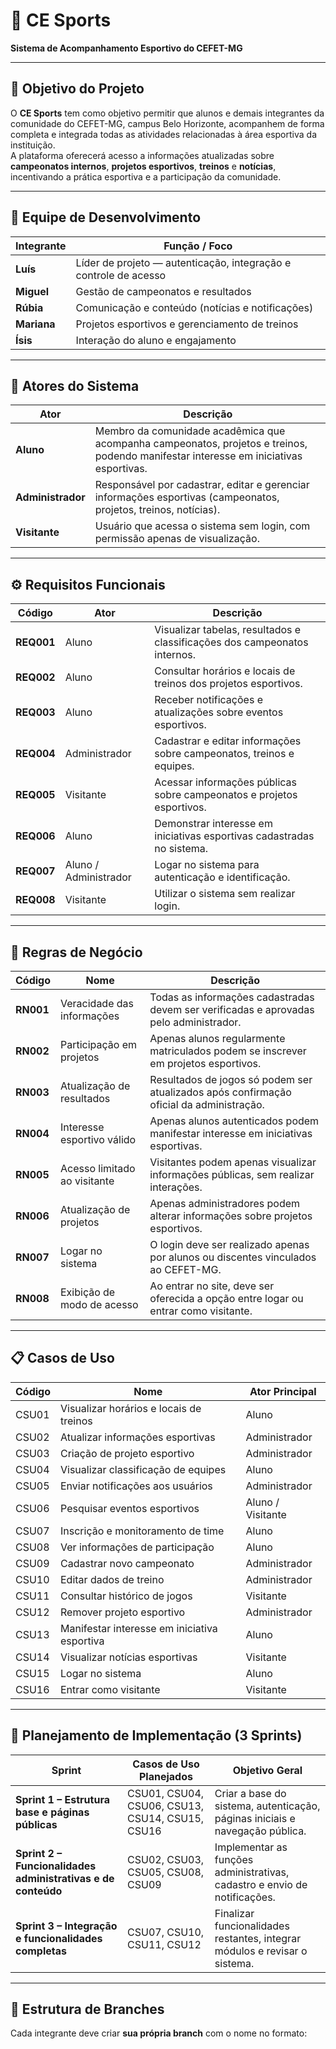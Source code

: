 # 🏫 CE Sports  
**Sistema de Acompanhamento Esportivo do CEFET-MG**

---

## 🎯 Objetivo do Projeto
O **CE Sports** tem como objetivo permitir que alunos e demais integrantes da comunidade do CEFET-MG, campus Belo Horizonte, acompanhem de forma completa e integrada todas as atividades relacionadas à área esportiva da instituição.  
A plataforma oferecerá acesso a informações atualizadas sobre **campeonatos internos**, **projetos esportivos**, **treinos** e **notícias**, incentivando a prática esportiva e a participação da comunidade.

---

## 👥 Equipe de Desenvolvimento

| Integrante | Função / Foco |
|-------------|----------------|
| **Luís** | Líder de projeto — autenticação, integração e controle de acesso |
| **Miguel** | Gestão de campeonatos e resultados |
| **Rúbia** | Comunicação e conteúdo (notícias e notificações) |
| **Mariana** | Projetos esportivos e gerenciamento de treinos |
| **Ísis** | Interação do aluno e engajamento |

---

## 👤 Atores do Sistema

| Ator | Descrição |
|------|------------|
| **Aluno** | Membro da comunidade acadêmica que acompanha campeonatos, projetos e treinos, podendo manifestar interesse em iniciativas esportivas. |
| **Administrador** | Responsável por cadastrar, editar e gerenciar informações esportivas (campeonatos, projetos, treinos, notícias). |
| **Visitante** | Usuário que acessa o sistema sem login, com permissão apenas de visualização. |

---

## ⚙️ Requisitos Funcionais

| Código | Ator | Descrição |
|---------|------|-----------|
| **REQ001** | Aluno | Visualizar tabelas, resultados e classificações dos campeonatos internos. |
| **REQ002** | Aluno | Consultar horários e locais de treinos dos projetos esportivos. |
| **REQ003** | Aluno | Receber notificações e atualizações sobre eventos esportivos. |
| **REQ004** | Administrador | Cadastrar e editar informações sobre campeonatos, treinos e equipes. |
| **REQ005** | Visitante | Acessar informações públicas sobre campeonatos e projetos esportivos. |
| **REQ006** | Aluno | Demonstrar interesse em iniciativas esportivas cadastradas no sistema. |
| **REQ007** | Aluno / Administrador | Logar no sistema para autenticação e identificação. |
| **REQ008** | Visitante | Utilizar o sistema sem realizar login. |

---

## 🧩 Regras de Negócio

| Código | Nome | Descrição |
|---------|------|-----------|
| **RN001** | Veracidade das informações | Todas as informações cadastradas devem ser verificadas e aprovadas pelo administrador. |
| **RN002** | Participação em projetos | Apenas alunos regularmente matriculados podem se inscrever em projetos esportivos. |
| **RN003** | Atualização de resultados | Resultados de jogos só podem ser atualizados após confirmação oficial da administração. |
| **RN004** | Interesse esportivo válido | Apenas alunos autenticados podem manifestar interesse em iniciativas esportivas. |
| **RN005** | Acesso limitado ao visitante | Visitantes podem apenas visualizar informações públicas, sem realizar interações. |
| **RN006** | Atualização de projetos | Apenas administradores podem alterar informações sobre projetos esportivos. |
| **RN007** | Logar no sistema | O login deve ser realizado apenas por alunos ou discentes vinculados ao CEFET-MG. |
| **RN008** | Exibição de modo de acesso | Ao entrar no site, deve ser oferecida a opção entre logar ou entrar como visitante. |

---

## 📋 Casos de Uso

| Código | Nome | Ator Principal |
|---------|------|----------------|
| CSU01 | Visualizar horários e locais de treinos | Aluno |
| CSU02 | Atualizar informações esportivas | Administrador |
| CSU03 | Criação de projeto esportivo | Administrador |
| CSU04 | Visualizar classificação de equipes | Aluno |
| CSU05 | Enviar notificações aos usuários | Administrador |
| CSU06 | Pesquisar eventos esportivos | Aluno / Visitante |
| CSU07 | Inscrição e monitoramento de time | Aluno |
| CSU08 | Ver informações de participação | Aluno |
| CSU09 | Cadastrar novo campeonato | Administrador |
| CSU10 | Editar dados de treino | Administrador |
| CSU11 | Consultar histórico de jogos | Visitante |
| CSU12 | Remover projeto esportivo | Administrador |
| CSU13 | Manifestar interesse em iniciativa esportiva | Aluno |
| CSU14 | Visualizar notícias esportivas | Visitante |
| CSU15 | Logar no sistema | Aluno |
| CSU16 | Entrar como visitante | Visitante |

---

## 🚀 Planejamento de Implementação (3 Sprints)

| Sprint | Casos de Uso Planejados | Objetivo Geral |
|---------|--------------------------|----------------|
| **Sprint 1 – Estrutura base e páginas públicas** | CSU01, CSU04, CSU06, CSU13, CSU14, CSU15, CSU16 | Criar a base do sistema, autenticação, páginas iniciais e navegação pública. |
| **Sprint 2 – Funcionalidades administrativas e de conteúdo** | CSU02, CSU03, CSU05, CSU08, CSU09 | Implementar as funções administrativas, cadastro e envio de notificações. |
| **Sprint 3 – Integração e funcionalidades completas** | CSU07, CSU10, CSU11, CSU12 | Finalizar funcionalidades restantes, integrar módulos e revisar o sistema. |

---

## 🌿 Estrutura de Branches

Cada integrante deve criar **sua própria branch** com o nome no formato:
